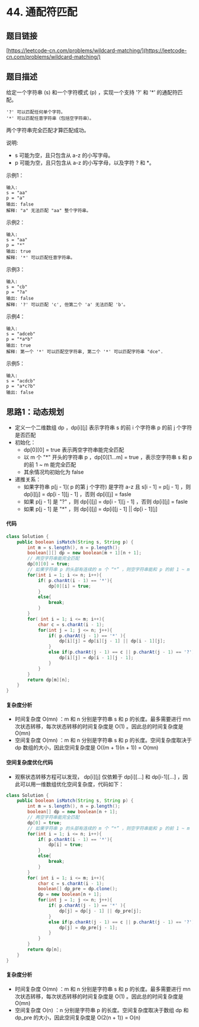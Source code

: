 # 44. 通配符匹配

## 题目链接
[https://leetcode-cn.com/problems/wildcard-matching/](https://leetcode-cn.com/problems/wildcard-matching/)

## 题目描述
给定一个字符串 (s) 和一个字符模式 (p) ，实现一个支持 '?' 和 '*' 的通配符匹配。

```
'?' 可以匹配任何单个字符。
'*' 可以匹配任意字符串（包括空字符串）。
```

两个字符串完全匹配才算匹配成功。

说明:

 - s 可能为空，且只包含从 a-z 的小写字母。
 - p 可能为空，且只包含从 a-z 的小写字母，以及字符 ? 和 *。

示例1：
```
输入:
s = "aa"
p = "a"
输出: false
解释: "a" 无法匹配 "aa" 整个字符串。
```

示例2：
```
输入:
s = "aa"
p = "*"
输出: true
解释: '*' 可以匹配任意字符串。
```

示例3：
```
输入:
s = "cb"
p = "?a"
输出: false
解释: '?' 可以匹配 'c', 但第二个 'a' 无法匹配 'b'。
```

示例4：
```
输入:
s = "adceb"
p = "*a*b"
输出: true
解释: 第一个 '*' 可以匹配空字符串, 第二个 '*' 可以匹配字符串 "dce".
```

示例5：
```
输入:
s = "acdcb"
p = "a*c?b"
输出: false
```

## 思路1：动态规划
 - 定义一个二维数组 dp ，dp[i][j] 表示字符串 s 的前 i 个字符串 p 的前 j 个字符是否匹配
 - 初始化：
   - dp[0][0] = true 表示两空字符串能完全匹配
   - 以 m 个 "*" 开头的字符串 p ，dp[0][1...m] = true ，表示空字符串 s 和 p 的前 1 ~ m 能完全匹配
   - 其余情况均初始化为 false 
 - 递推关系：
   - 如果字符串 p[j - 1]( p 的第 j 个字符) 是字符 a-z 且 s[i - 1] = p[j - 1] ，则 dp[i][j] = dp[i - 1][j - 1] ，否则 dp[i][j] = fasle
   - 如果 p[j - 1] 是 "?" ，则 dp[i][j] = dp[i - 1][j - 1] ，否则 dp[i][j] = fasle
   - 如果 p[j - 1] 是 "*" ，则 dp[i][j] = dp[i][j - 1] || dp[i - 1][j]

#### 代码
```java
class Solution {
    public boolean isMatch(String s, String p) {
        int m = s.length(), n = p.length();
        boolean[][] dp = new boolean[m + 1][n + 1];
        // 两空字符串能完全匹配
        dp[0][0] = true;
        // 如果字符串 p 的头部有连续的 m 个 “*” ，则空字符串能和 p 的前 1 ~ m 个字符完全匹配
        for(int i = 1; i <= n; i++){
            if( p.charAt(i - 1) == '*'){
                dp[0][i] = true;
            }
            else{
                break;
            }
        }
        for( int i = 1; i <= m; i++){
            char c = s.charAt(i - 1);
            for(int j = 1; j <= n; j++){
                if( p.charAt(j - 1) == '*' ){
                    dp[i][j] = dp[i][j - 1] || dp[i - 1][j];
                }
                else if(p.charAt(j - 1) == c || p.charAt(j - 1) == '?'){
                    dp[i][j] = dp[i - 1][j - 1];
                }
            }
        }
        return dp[m][n];
    }
}
```

#### 复杂度分析
 - 时间复杂度 O(mn) ：m 和 n 分别是字符串 s 和 p 的长度。最多需要进行 mn 次状态转移，每次状态转移的时间复杂度是 O(1) 。因此总的时间复杂度是 O(mn)
 - 空间复杂度 O(mn) ：m 和 n 分别是字符串 s 和 p 的长度。空间复杂度取决于 dp 数组的大小，因此空间复杂度是 O((m + 1)(n + 1)) = O(mn)

#### 空间复杂度优化代码
 - 观察状态转移方程可以发现， dp[i][j] 仅依赖于 dp[i][...] 和 dp[i-1][...] ，因此可以用一维数组优化空间复杂度，代码如下：

```java
class Solution {
    public boolean isMatch(String s, String p) {
        int m = s.length(), n = p.length();
        boolean[] dp = new boolean[n + 1];
        // 两空字符串能完全匹配
        dp[0] = true;
        // 如果字符串 p 的头部有连续的 m 个 “*” ，则空字符串能和 p 的前 1 ~ m 个字符完全匹配
        for(int i = 1; i <= n; i++){
            if( p.charAt(i - 1) == '*'){
                dp[i] = true;
            }
            else{
                break;
            }
        }
        for( int i = 1; i <= m; i++){
            char c = s.charAt(i - 1);
            boolean[] dp_pre = dp.clone();
            dp = new boolean[n + 1];
            for(int j = 1; j <= n; j++){
                if( p.charAt(j - 1) == '*' ){
                    dp[j] = dp[j - 1] || dp_pre[j];
                }
                else if(p.charAt(j - 1) == c || p.charAt(j - 1) == '?'){
                    dp[j] = dp_pre[j - 1];
                }
            }
        }
        return dp[n];
    }
}
```

#### 复杂度分析
 - 时间复杂度 O(mn) ：m 和 n 分别是字符串 s 和 p 的长度。最多需要进行 mn 次状态转移，每次状态转移的时间复杂度是 O(1) 。因此总的时间复杂度是 O(mn)
 - 空间复杂度 O(n) ：n 分别是字符串 p 的长度。空间复杂度取决于数组 dp 和 dp_pre 的大小，因此空间复杂度是 O(2(n + 1)) = O(n)
